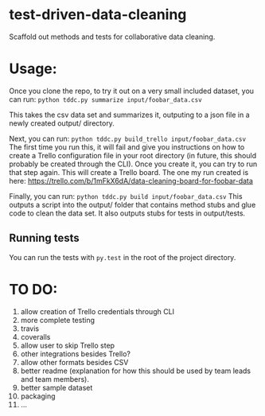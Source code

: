 # test-driven-data-cleaning

Scaffold out methods and tests for collaborative data cleaning.

# Usage:
Once you clone the repo, to try it out on a very small included dataset, you can run:
```python tddc.py summarize input/foobar_data.csv```

This takes the csv data set and summarizes it, outputing to a json file in a newly created output/ directory.

Next, you can run:
```python tddc.py build_trello input/foobar_data.csv```
The first time you run this, it will fail and give you instructions on how to create a Trello configuration file in your root directory (in future, this should probably be created through the CLI).
Once you create it, you can try to run that step again. This will create a Trello board. The one my run created is here: https://trello.com/b/1mFkX6dA/data-cleaning-board-for-foobar-data

Finally, you can run:
```python tddc.py build input/foobar_data.csv```
This outputs a script into the output/ folder that contains method stubs and glue code to clean the data set. It also outputs stubs for tests in output/tests.

## Running tests

You can run the tests with 
```py.test```
in the root of the project directory.

# TO DO:

1. allow creation of Trello credentials through CLI
2. more complete testing
3. travis
4. coveralls
5. allow user to skip Trello step
6. other integrations besides Trello?
7. allow other formats besides CSV
8. better readme (explanation for how this should be used by team leads and team members).
9. better sample dataset
10. packaging 
11. ...